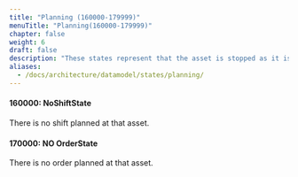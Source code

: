 ```yaml
---
title: "Planning (160000-179999)"
menuTitle: "Planning(160000-179999)"
chapter: false
weight: 6
draft: false
description: "These states represent that the asset is stopped as it is planned to stopped (planned idle time)."
aliases:
  - /docs/architecture/datamodel/states/planning/
---
```




#### 160000: NoShiftState

There is no shift planned at that asset.

#### 170000: NO OrderState

There is no order planned at that asset. 
